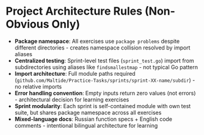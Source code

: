 # Project Architecture Rules (Non-Obvious Only)

- **Package namespace**: All exercises use `package problems` despite different directories - creates namespace collision resolved by import aliases
- **Centralized testing**: Sprint-level test files (`sprint_test.go`) import from subdirectories using aliases like `findsmallestmap` - not typical Go pattern
- **Import architecture**: Full module paths required (`github.com/Maltide/Practice-Tasks/sprints/sprint-XX-name/subdir`) - no relative imports
- **Error handling convention**: Empty inputs return zero values (not errors) - architectural decision for learning exercises
- **Sprint modularity**: Each sprint is self-contained module with own test suite, but shares package namespace across all exercises
- **Mixed-language docs**: Russian function specs + English code comments - intentional bilingual architecture for learning